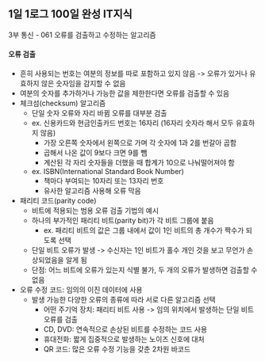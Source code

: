 ## 1일 1로그 100일 완성 IT지식

3부 통신 - 061 오류를 검출하고 수정하는 알고리즘

#### 오류 검출

- 흔히 사용되는 번호는 여분의 정보를 따로 포함하고 있지 않음 -> 오류가 있거나 유효하지 않은 숫자임을 감지할 수 없음
- 여분의 숫자를 추가하거나 가능한 값을 제한한다면 오류를 검출할 수 있음
- 체크섬(checksum) 알고리즘
  - 단일 숫자 오류와 자리 바뀜 오류를 대부분 검출
  - ex. 신용카드와 현금인출카드 번호는 16자리 (16자리 숫자라 해서 모두 유효하지 않음)
    - 가장 오른쪽 숫자에서 왼쪽으로 가며 각 숫자에 1과 2를 번갈아 곱함
    - 곱해서 나온 값이 9보다 크면 9를 뺌
    - 계산된 각 자리 숫자들을 더했을 때 합계가 10으로 나눠떨어져야 함
  - ex. ISBN(International Standard Book Number)
    - 책마다 부여되는 10자리 또는 13자리 번호
    - 유사한 알고리즘 사용해 오류 막음
- 패리티 코드(parity code)
  - 비트에 적용되는 범용 오류 검출 기법의 예시
  - 하나의 부가적인 패리티 비트(parity bit)가 각 비트 그룹에 붙음
    - ex. 패리티 비트의 값은 그룹 내에서 값이 1인 비트의 총 개수가 짝수가 되도록 선택
  - 단일 비트 오류가 발생 -> 수신자는 1인 비트가 홀수 개인 것을 보고 무언가 손상되었음을 알게 됨
  - 단점: 어느 비트에 오류가 있는지 식별 불가, 두 개의 오류가 발생하면 검출할 수 없음
- 오류 수정 코드: 임의의 이진 데이터에 사용
  - 발생 가능한 다양한 오류의 종류에 따라 서로 다른 알고리즘 선택
    - 어떤 주기억 장치: 패리티 비트 사용 -> 임의 위치에서 발생하는 단일 비트 오류를 검출
    - CD, DVD: 연속적으로 손상된 비트를 수정하는 코드 사용
    - 휴대전화: 짧게 집중적으로 발생하는 노이즈 신호에 대처
    - QR 코드: 많은 오류 수정 기능을 갖춘 2차원 바코드
